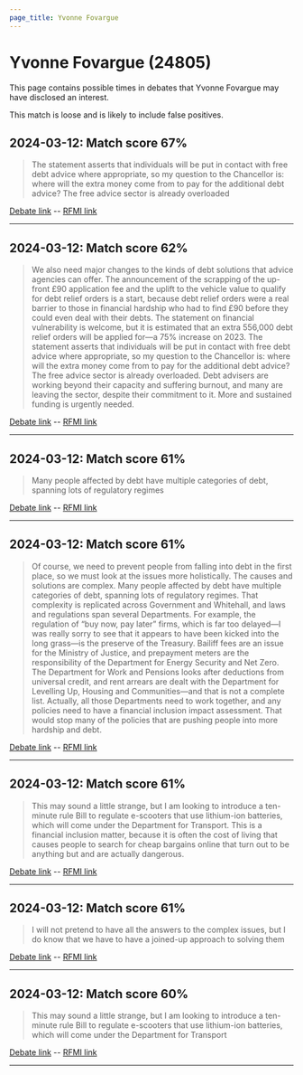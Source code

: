```yaml
---
page_title: Yvonne Fovargue
---
```


# Yvonne Fovargue  (24805)

This page contains possible times in debates that Yvonne Fovargue may have disclosed an interest.

This match is loose and is likely to include false positives. 



## 2024-03-12: Match score 67%

>The statement asserts that individuals will be put in contact with free debt advice where appropriate, so my question to the Chancellor is: where will the extra money come from to pay for the additional debt advice? The free advice sector is already overloaded

[Debate link](https://www.theyworkforyou.com/debates/?id=2024-03-12b.213.0)  --  [RFMI link](https://www.theyworkforyou.com/mp/24805/register)


---



## 2024-03-12: Match score 62%

>We also need major changes to the kinds of debt solutions that advice agencies can offer. The announcement of the scrapping of the up-front £90 application fee and the uplift to the vehicle value to qualify for debt relief orders is a start, because debt relief orders were a real barrier to those in financial hardship who had to find £90 before they could even deal with their debts. The statement on financial vulnerability is welcome, but it is estimated that an extra 556,000 debt relief orders will be applied for—a 75% increase on 2023. The statement asserts that individuals will be put in contact with free debt advice where appropriate, so my question to the Chancellor is: where will the extra money come from to pay for the additional debt advice? The free advice sector is already overloaded. Debt advisers are working beyond their capacity and suffering burnout, and many are leaving the sector, despite their commitment to it. More and sustained funding is urgently needed.

[Debate link](https://www.theyworkforyou.com/debates/?id=2024-03-12b.213.0)  --  [RFMI link](https://www.theyworkforyou.com/mp/24805/register)


---



## 2024-03-12: Match score 61%

>Many people affected by debt have multiple categories of debt, spanning lots of regulatory regimes

[Debate link](https://www.theyworkforyou.com/debates/?id=2024-03-12b.213.0)  --  [RFMI link](https://www.theyworkforyou.com/mp/24805/register)


---



## 2024-03-12: Match score 61%

>Of course, we need to prevent people from falling into debt in the first place, so we must look at the issues more holistically. The causes and solutions are complex. Many people affected by debt have multiple categories of debt, spanning lots of regulatory regimes. That complexity is replicated across Government and Whitehall, and laws and regulations span several Departments. For example, the regulation of “buy now, pay later” firms,  which is far too delayed—I was really sorry to see that it appears to have been kicked into the long grass—is the preserve of the Treasury. Bailiff fees are an issue for the Ministry of Justice, and prepayment meters are the responsibility of the Department for Energy Security and Net Zero. The Department for Work and Pensions looks after deductions from universal credit, and rent arrears are dealt with the Department for Levelling Up, Housing and Communities—and that is not a complete list. Actually, all those Departments need to work together, and any policies need to have a financial inclusion impact assessment. That would stop many of the policies that are pushing people into more hardship and debt.

[Debate link](https://www.theyworkforyou.com/debates/?id=2024-03-12b.213.0)  --  [RFMI link](https://www.theyworkforyou.com/mp/24805/register)


---



## 2024-03-12: Match score 61%

>This may sound a little strange, but I am looking to introduce a ten-minute rule Bill to regulate e-scooters that use lithium-ion batteries, which will come under the Department for Transport. This is a financial inclusion matter, because it is often the cost of living that causes people to search for cheap bargains online that turn out to be anything but and are actually dangerous.

[Debate link](https://www.theyworkforyou.com/debates/?id=2024-03-12b.213.0)  --  [RFMI link](https://www.theyworkforyou.com/mp/24805/register)


---



## 2024-03-12: Match score 61%

>I will not pretend to have all the answers to the complex issues, but I do know that we have to have a joined-up approach to solving them

[Debate link](https://www.theyworkforyou.com/debates/?id=2024-03-12b.213.0)  --  [RFMI link](https://www.theyworkforyou.com/mp/24805/register)


---



## 2024-03-12: Match score 60%

>This may sound a little strange, but I am looking to introduce a ten-minute rule Bill to regulate e-scooters that use lithium-ion batteries, which will come under the Department for Transport

[Debate link](https://www.theyworkforyou.com/debates/?id=2024-03-12b.213.0)  --  [RFMI link](https://www.theyworkforyou.com/mp/24805/register)


---

